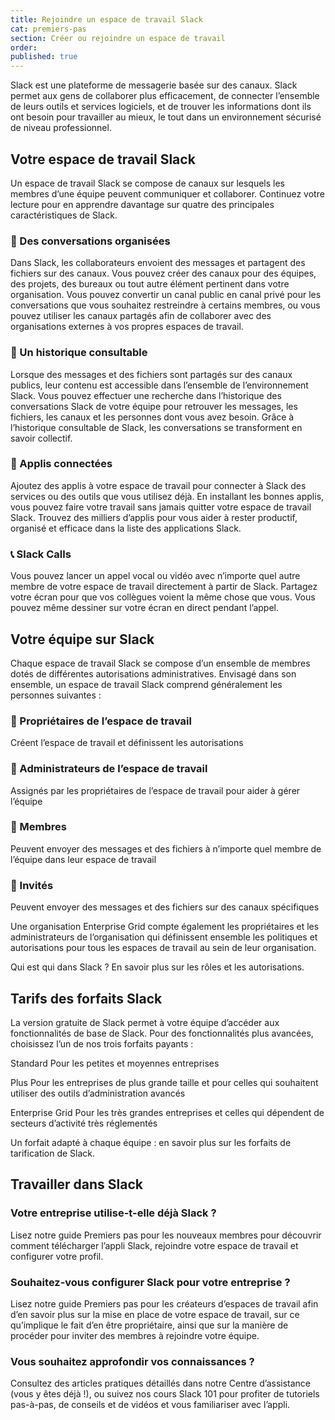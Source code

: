 ```yaml
---
title: Rejoindre un espace de travail Slack
cat: premiers-pas
section: Créer ou rejoindre un espace de travail
order:
published: true
---
```

Slack est une plateforme de messagerie basée sur des canaux. Slack permet aux gens de collaborer plus efficacement, de connecter l’ensemble de leurs outils et services logiciels, et de trouver les informations dont ils ont besoin pour travailler au mieux, le tout dans un environnement sécurisé de niveau professionnel.

## Votre espace de travail Slack
Un espace de travail Slack se compose de canaux sur lesquels les membres d’une équipe peuvent communiquer et collaborer. Continuez votre lecture pour en apprendre davantage sur quatre des principales caractéristiques de Slack.

### 💬 Des conversations organisées
Dans Slack, les collaborateurs envoient des messages et partagent des fichiers sur des canaux. Vous pouvez créer des canaux pour des équipes, des projets, des bureaux ou tout autre élément pertinent dans votre organisation. Vous pouvez convertir un canal public en canal privé pour les conversations que vous souhaitez restreindre à certains membres, ou vous pouvez utiliser les canaux partagés afin de collaborer avec des organisations externes à vos propres espaces de travail.

### 🔎 Un historique consultable
Lorsque des messages et des fichiers sont partagés sur des canaux publics, leur contenu est accessible dans l’ensemble de l’environnement Slack. Vous pouvez effectuer une recherche dans l’historique des conversations Slack de votre équipe pour retrouver les messages, les fichiers, les canaux et les personnes dont vous avez besoin. Grâce à l’historique consultable de Slack, les conversations se transforment en savoir collectif.

### 🤖 Applis connectées
Ajoutez des applis à votre espace de travail pour connecter à Slack des services ou des outils que vous utilisez déjà. En installant les bonnes applis, vous pouvez faire votre travail sans jamais quitter votre espace de travail Slack. Trouvez des milliers d’applis pour vous aider à rester productif, organisé et efficace dans la liste des applications Slack.

### 📞 Slack Calls
Vous pouvez lancer un appel vocal ou vidéo avec n’importe quel autre membre de votre espace de travail directement à partir de Slack. Partagez votre écran pour que vos collègues voient la même chose que vous. Vous pouvez même dessiner sur votre écran en direct pendant l’appel.

## Votre équipe sur Slack
Chaque espace de travail Slack se compose d’un ensemble de membres dotés de différentes autorisations administratives. Envisagé dans son ensemble, un espace de travail Slack comprend généralement les personnes suivantes :

### 👑  Propriétaires de l’espace de travail
Créent l’espace de travail et définissent les autorisations

### 🤖  Administrateurs de l’espace de travail
Assignés par les propriétaires de l’espace de travail pour aider à gérer l’équipe

### 👥  Membres
Peuvent envoyer des messages et des fichiers à n’importe quel membre de l’équipe dans leur espace de travail

### 🙋  Invités
Peuvent envoyer des messages et des fichiers sur des canaux spécifiques

Une organisation Enterprise Grid compte également les propriétaires et les administrateurs de l’organisation qui définissent ensemble les politiques et autorisations pour tous les espaces de travail au sein de leur organisation.

Qui est qui dans Slack ? En savoir plus sur les rôles et les autorisations.

## Tarifs des forfaits Slack
La version gratuite de Slack permet à votre équipe d’accéder aux fonctionnalités de base de Slack. Pour des fonctionnalités plus avancées, choisissez l’un de nos trois forfaits payants :

Standard
Pour les petites et moyennes entreprises

Plus
Pour les entreprises de plus grande taille et pour celles qui souhaitent utiliser des outils d’administration avancés

Enterprise Grid
Pour les très grandes entreprises et celles qui dépendent de secteurs d’activité très réglementés

Un forfait adapté à chaque équipe : en savoir plus sur les forfaits de tarification de Slack.

## Travailler dans Slack
### Votre entreprise utilise-t-elle déjà Slack ?
Lisez notre guide Premiers pas pour les nouveaux membres pour découvrir comment télécharger l’appli Slack, rejoindre votre espace de travail et configurer votre profil.

### Souhaitez-vous configurer Slack pour votre entreprise ?
Lisez notre guide Premiers pas pour les créateurs d’espaces de travail afin d’en savoir plus sur la mise en place de votre espace de travail, sur ce qu’implique le fait d’en être propriétaire, ainsi que sur la manière de procéder pour inviter des membres à rejoindre votre équipe.

### Vous souhaitez approfondir vos connaissances ?
Consultez des articles pratiques détaillés dans notre Centre d’assistance (vous y êtes déjà !), ou suivez nos cours Slack 101 pour profiter de tutoriels pas-à-pas, de conseils et de vidéos et vous familiariser avec l’appli.
